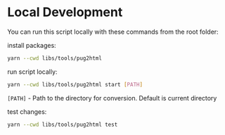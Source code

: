 # Local Development

You can run this script locally with these commands from the root folder:

install packages:
```bash
yarn --cwd libs/tools/pug2html
```

run script locally:
```bash
yarn --cwd libs/tools/pug2html start [PATH]
```

`[PATH]` - Path to the directory for conversion. Default is current directory

test changes:
```bash
yarn --cwd libs/tools/pug2html test
```
